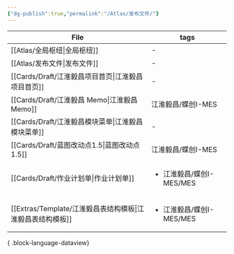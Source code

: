 ```yaml
---
{"dg-publish":true,"permalink":"/Atlas/发布文件/"}
---
```



| File                                        | tags                               |
| ------------------------------------------- | ---------------------------------- |
| [[Atlas/全局枢纽\|全局枢纽]]                     | \-                                 |
| [[Atlas/发布文件\|发布文件]]                     | \-                                 |
| [[Cards/Draft/江淮毅昌项目首页\|江淮毅昌项目首页]]       | \-                                 |
| [[Cards/Draft/江淮毅昌 Memo\|江淮毅昌 Memo]]     | 江淮毅昌/蝶创I-MES                       |
| [[Cards/Draft/江淮毅昌模块菜单\|江淮毅昌模块菜单]]       | \-                                 |
| [[Cards/Draft/蓝图改动点1.5\|蓝图改动点1.5]]       | 江淮毅昌/蝶创I-MES                       |
| [[Cards/Draft/作业计划单\|作业计划单]]             | <ul><li>江淮毅昌/蝶创I-MES/MES</li></ul> |
| [[Extras/Template/江淮毅昌表结构模板\|江淮毅昌表结构模板]] | <ul><li>江淮毅昌/蝶创I-MES/MES</li></ul> |

{ .block-language-dataview}
